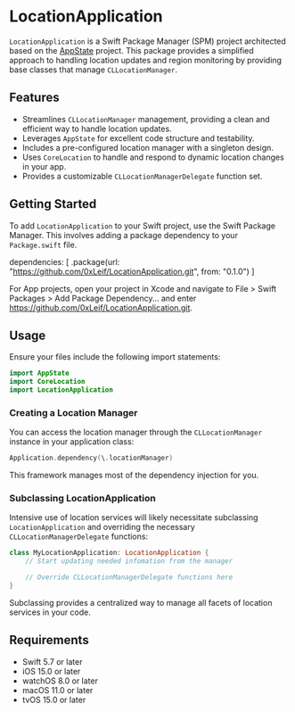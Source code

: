# LocationApplication

`LocationApplication` is a Swift Package Manager (SPM) project architected based on the [AppState](https://github.com/0xLeif/AppState) project. This package provides a simplified approach to handling location updates and region monitoring by providing base classes that manage `CLLocationManager`.

## Features
- Streamlines `CLLocationManager` management, providing a clean and efficient way to handle location updates.
- Leverages `AppState` for excellent code structure and testability.
- Includes a pre-configured location manager with a singleton design.
- Uses `CoreLocation` to handle and respond to dynamic location changes in your app.
- Provides a customizable `CLLocationManagerDelegate` function set.

## Getting Started
To add `LocationApplication` to your Swift project, use the Swift Package Manager. This involves adding a package dependency to your `Package.swift` file.

dependencies: [
    .package(url: "https://github.com/0xLeif/LocationApplication.git", from: "0.1.0")
]

For App projects, open your project in Xcode and navigate to File > Swift Packages > Add Package Dependency... and enter https://github.com/0xLeif/LocationApplication.git.

## Usage 
Ensure your files include the following import statements:

```swift
import AppState
import CoreLocation
import LocationApplication
```

### Creating a Location Manager
You can access the location manager through the `CLLocationManager` instance in your application class:

```swift
Application.dependency(\.locationManager)
```

This framework manages most of the dependency injection for you.

### Subclassing LocationApplication
Intensive use of location services will likely necessitate subclassing `LocationApplication` and overriding the necessary `CLLocationManagerDelegate` functions:

```swift
class MyLocationApplication: LocationApplication {
    // Start updating needed infomation from the manager

    // Override CLLocationManagerDelegate functions here
}
```

Subclassing provides a centralized way to manage all facets of location services in your code.

## Requirements

- Swift 5.7 or later
- iOS 15.0 or later
- watchOS 8.0 or later
- macOS 11.0 or later
- tvOS 15.0 or later
